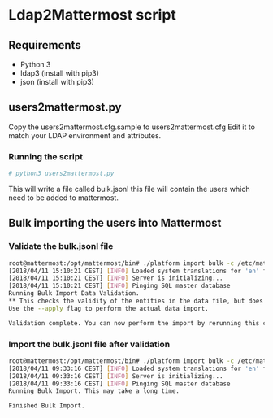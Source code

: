 
# Ldap2Mattermost script

## Requirements

- Python 3
- ldap3 (install with pip3)
- json (install with pip3)

## users2mattermost.py

Copy the users2mattermost.cfg.sample to users2mattermost.cfg
Edit it to match your LDAP environment and attributes.

### Running the script

```bash
# python3 users2mattermost.py
```

This will write a file called bulk.jsonl this file will contain the users which need to be added to mattermost.

## Bulk importing the users into Mattermost

### Validate the bulk.jsonl file

```bash
root@mattermost:/opt/mattermost/bin# ./platform import bulk -c /etc/mattermost/config.json /root/bulk.jsonl 
[2018/04/11 15:10:21 CEST] [INFO] Loaded system translations for 'en' from '/opt/mattermost/i18n/en.json'
[2018/04/11 15:10:21 CEST] [INFO] Server is initializing...
[2018/04/11 15:10:21 CEST] [INFO] Pinging SQL master database
Running Bulk Import Data Validation.
** This checks the validity of the entities in the data file, but does not persist any changes **
Use the --apply flag to perform the actual data import.

Validation complete. You can now perform the import by rerunning this command with the --apply flag.
```

### Import the bulk.jsonl file after validation

```bash
root@mattermost:/opt/mattermost/bin# ./platform import bulk -c /etc/mattermost/config.json /root/bulk.jsonl --apply
[2018/04/11 09:33:16 CEST] [INFO] Loaded system translations for 'en' from '/opt/mattermost/i18n/en.json'
[2018/04/11 09:33:16 CEST] [INFO] Server is initializing...
[2018/04/11 09:33:16 CEST] [INFO] Pinging SQL master database
Running Bulk Import. This may take a long time.

Finished Bulk Import.
```